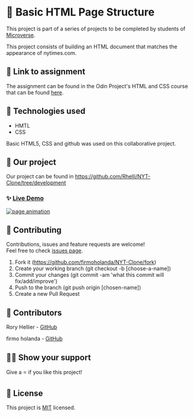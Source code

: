 # 📃 Basic HTML Page Structure
This project is part of a series of projects to be completed by students of [Microverse](https://www.microverse.org/ 'The Global School for Remote Software Developers!').

This project consists of building an HTML document that matches the appearance of nytimes.com.

## 🔗 Link to assignment

The assignment can be found in the Odin Project's HTML and CSS course that can be found [here](hhttps://www.theodinproject.com/courses/html5-and-css3/lessons/positioning-and-floating-elements).

## 📡 Technologies used

- HMTL
- CSS

Basic HTML5, CSS and github was used on this collaborative project.

## 🚀 Our project

Our project can be found in https://github.com/Rhelli/NYT-Clone/tree/development

### ✨ [Live Demo](https://raw.githack.com/Rhelli/NYT-Clone/tree/development)
<a href="https://raw.githack.com/firmoholanda/mint.com-clone/tree/development" target="_blank">
    <img alt="page animation" src="https://github.com/Rhelli/NYT-Clone/tree/development/Assets/Img/nytimes.com-clone-animation" />
</a>

## 🤝 Contributing

Contributions, issues and feature requests are welcome!<br />Feel free to check [issues page](https://github.com/Rhelli/NYT-Clone/issues).

1. Fork it (https://github.com/firmoholanda/NYT-Clone/fork)
2. Create your working branch (git checkout -b [choose-a-name])
3. Commit your changes (git commit -am 'what this commit will fix/add/improve')
4. Push to the branch (git push origin [chosen-name])
5. Create a new Pull Request

## 🤖 Contributors

Rory Hellier - [GitHub](https://github.com/Rhelli)

firmo holanda - [GitHub](https://github.com/firmoholanda)

## 🙋‍♂ Show your support

Give a ⭐️ if you like this project!

## 📝 License

This project is [MIT](https://github.com/Rhelli/NYT-Clone/tree/development/LICENSE.txt) licensed.
